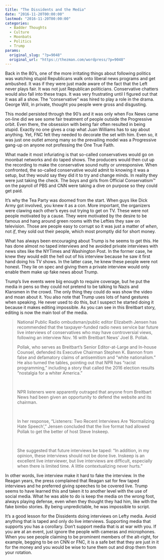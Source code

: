 ```yaml
---
title: "The Dissidents and the Media"
date: "2016-11-20T00:00:00"
lastmod: "2016-11-20T00:00:00"
categories:
  - Badder Thoughts
  - Culture
  - Moonbats
  - Politics
  - Trump
params:
  original_slug: "?p=9048"
  original_url: "https://thezman.com/wordpress/?p=9048"
---
```


Back in the 80’s, one of the more irritating things about following
politics was watching stupid Republicans walk onto liberal news programs
and get ambushed. It was if they were just made aware of the fact that
the Left never plays fair. It was not just Republican politicians.
Conservative chatters would also fall into these traps. It was very
frustrating until I figured out that it was all a show. The
“conservative” was hired to play a role in the drama. George Will, in
private, thought you people were gross and disgusting.

This model persisted through the 90’s and it was only when Fox News came
on-line did we see some fair treatment of people outside the Progressive
orbit. Even there, the obsession with being fair often resulted in being
stupid. Exactly no one gives a crap what Juan Williams has to say about
anything. Yet, FNC felt they needed to decorate the set with him. Even
so, it was just one outlet among many so the prevailing model was a
Progressive gang-up on anyone not professing the One True Faith.

What made it most infuriating is that so-called conservatives would go
on moonbat networks and do taped shows. The producers would then cut up
the recording to make the conservative sound nutty or unresponsive. When
confronted, the so-called conservative would admit to knowing it was a
setup, but they would say they did it to try and change minds. In
reality they were just taking the check. The boys and girls from
Official Conservatism™ on the payroll of PBS and CNN were taking a dive
on purpose so they could get paid.

It’s why the Tea Party was doomed from the start. When guys like Dick
Army got involved, you knew it as a con. More important, the organizers
were clawing each other’s eyes out trying to get on TV. These were not
people motivated by a cause. They were motivated by the desire to be
famous and hang around green rooms with the Lefties they saw on
television. Those are people easy to corrupt so it was just a matter of
*when*, not *if*, they sold out their people, which most promptly did
for short money.

What has always been encouraging about Trump is he seems to get this. He
has done almost no taped interviews and he avoided private interviews
with news sites like the NYTimes and Washington Post. In the former
case, he knew they would edit the hell out of his interview because he
saw it first hand doing his TV shows. In the latter case, he knew these
people were not honest. They lie on spec and giving them a private
interview would only enable them make up fake news about Trump.

Trump’s live events were big enough to require coverage, but he put the
media in pens so they could not pretend to be talking to Nazis and
Klansmen in the crowd. The only thing they could do was show the video
and moan about it. You also note that Trump uses lots of hand gestures
when speaking. He never used to do this, but I suspect he started doing
it because it makes editing impossible. As you can see in this Breitbart
story, editing is now the main tool of the media.

> National Public Radio ombudsman/public editor Elizabeth Jensen has
> recommended that the taxpayer-funded radio news service bar future
> live interviews of conservatives who may have controversial views,
> following an interview Nov. 16 with Breitbart News’ Joel B. Pollak.
>
> Pollak, who serves as Breitbart’s Senior Editor-at-Large and In-house
> Counsel, defended its Executive Chairman Stephen K. Bannon from false
> and defamatory claims of antisemitism and “white nationalism.” He also
> turned the tables, pointing out that NPR has “racist programming,”
> including a story that called the 2016 election results “nostalgia for
> a whiter America.”
>
>  
>
> NPR listeners were apparently outraged that anyone from Breitbart News
> had been given an opportunity to defend the website and its chairman.
>
>  
>
> In her response, “Listeners: Two Recent Interviews Are ‘Normalizing
> Hate Speech’,” Jensen concluded that the live format had allowed
> Pollak to get the better of host Steve Inskeep.
>
>  
>
> She suggested that future interviews be taped: “In addition, in my
> opinion, these interviews should not be done live. Inskeep is an
> excellent live interviewer, but live interviews are difficult,
> especially when there is limited time. A little contextualizing never
> hurts.”

In other words, live interview make it hard to fake the interview. In
the Reagan years, the press complained that Reagan sat for few taped
interviews and he preferred giving speeches to be covered live. Trump
seems to have learned this and taken it to another level with the use of
social media. What he was able to do is keep the media on the wrong
foot, always playing defense, even when they thought they had him, like
with the fake bimbo stories. By being unpredictable, he was impossible
to script.

It’s a good lesson for the Dissidents doing interviews on Lefty media.
Avoid anything that is taped and only do live interviews. Supporting
media that supports you has a corollary. Don’t support media that is at
war with you. If you are at an event, just ignore the people with
cameras and microphones. When you see people claiming to be prominent
members of the alt-right, for example, begging to be on CNN or FNC, it
is a safe bet that they are just in it for the money and you would be
wise to tune them out and drop them from your rotation.

